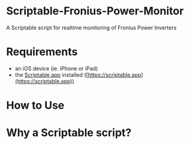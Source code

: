 # Scriptable-Fronius-Power-Monitor
A Scriptable script for realtime monitoring of Fronius Power Inverters


# Requirements

- an iOS device (ie. iPhone or iPad)
- the [Scriptable app](https://scriptable.app) installed ([https://scriptable.app](https://scriptable.app))

# How to Use


# Why a Scriptable script?
